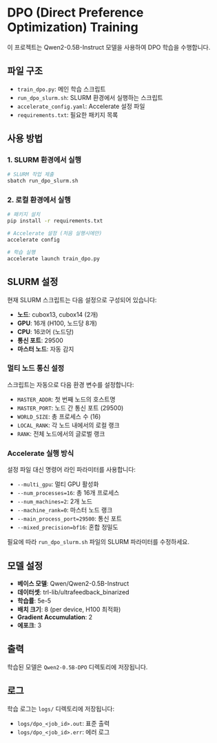 # DPO (Direct Preference Optimization) Training

이 프로젝트는 Qwen2-0.5B-Instruct 모델을 사용하여 DPO 학습을 수행합니다.

## 파일 구조

- `train_dpo.py`: 메인 학습 스크립트
- `run_dpo_slurm.sh`: SLURM 환경에서 실행하는 스크립트
- `accelerate_config.yaml`: Accelerate 설정 파일
- `requirements.txt`: 필요한 패키지 목록

## 사용 방법

### 1. SLURM 환경에서 실행

```bash
# SLURM 작업 제출
sbatch run_dpo_slurm.sh
```

### 2. 로컬 환경에서 실행

```bash
# 패키지 설치
pip install -r requirements.txt

# Accelerate 설정 (처음 실행시에만)
accelerate config

# 학습 실행
accelerate launch train_dpo.py
```

## SLURM 설정

현재 SLURM 스크립트는 다음 설정으로 구성되어 있습니다:

- **노드**: cubox13, cubox14 (2개)
- **GPU**: 16개 (H100, 노드당 8개)
- **CPU**: 16코어 (노드당)
- **통신 포트**: 29500
- **마스터 노드**: 자동 감지

### 멀티 노드 통신 설정

스크립트는 자동으로 다음 환경 변수를 설정합니다:
- `MASTER_ADDR`: 첫 번째 노드의 호스트명
- `MASTER_PORT`: 노드 간 통신 포트 (29500)
- `WORLD_SIZE`: 총 프로세스 수 (16)
- `LOCAL_RANK`: 각 노드 내에서의 로컬 랭크
- `RANK`: 전체 노드에서의 글로벌 랭크

### Accelerate 실행 방식

설정 파일 대신 명령어 라인 파라미터를 사용합니다:
- `--multi_gpu`: 멀티 GPU 활성화
- `--num_processes=16`: 총 16개 프로세스
- `--num_machines=2`: 2개 노드
- `--machine_rank=0`: 마스터 노드 랭크
- `--main_process_port=29500`: 통신 포트
- `--mixed_precision=bf16`: 혼합 정밀도

필요에 따라 `run_dpo_slurm.sh` 파일의 SLURM 파라미터를 수정하세요.

## 모델 설정

- **베이스 모델**: Qwen/Qwen2-0.5B-Instruct
- **데이터셋**: trl-lib/ultrafeedback_binarized
- **학습률**: 5e-5
- **배치 크기**: 8 (per device, H100 최적화)
- **Gradient Accumulation**: 2
- **에포크**: 3

## 출력

학습된 모델은 `Qwen2-0.5B-DPO` 디렉토리에 저장됩니다.

## 로그

학습 로그는 `logs/` 디렉토리에 저장됩니다:
- `logs/dpo_<job_id>.out`: 표준 출력
- `logs/dpo_<job_id>.err`: 에러 로그 